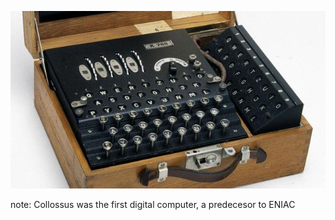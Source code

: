![Enigma](image/enigma.jpg)

note:
    Collossus was the first digital computer, a predecesor to ENIAC
